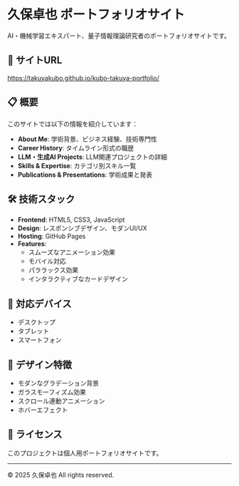 # 久保卓也 ポートフォリオサイト

AI・機械学習エキスパート、量子情報理論研究者のポートフォリオサイトです。

## 🚀 サイトURL

https://takuyakubo.github.io/kubo-takuya-portfolio/

## 📋 概要

このサイトでは以下の情報を紹介しています：

- **About Me**: 学術背景、ビジネス経験、技術専門性
- **Career History**: タイムライン形式の職歴
- **LLM・生成AI Projects**: LLM関連プロジェクトの詳細
- **Skills & Expertise**: カテゴリ別スキル一覧
- **Publications & Presentations**: 学術成果と発表

## 🛠 技術スタック

- **Frontend**: HTML5, CSS3, JavaScript
- **Design**: レスポンシブデザイン、モダンUI/UX
- **Hosting**: GitHub Pages
- **Features**: 
  - スムーズなアニメーション効果
  - モバイル対応
  - パララックス効果
  - インタラクティブなカードデザイン

## 📱 対応デバイス

- デスクトップ
- タブレット
- スマートフォン

## 🎨 デザイン特徴

- モダンなグラデーション背景
- ガラスモーフィズム効果
- スクロール連動アニメーション
- ホバーエフェクト

## 📄 ライセンス

このプロジェクトは個人用ポートフォリオサイトです。

---

© 2025 久保卓也 All rights reserved.
